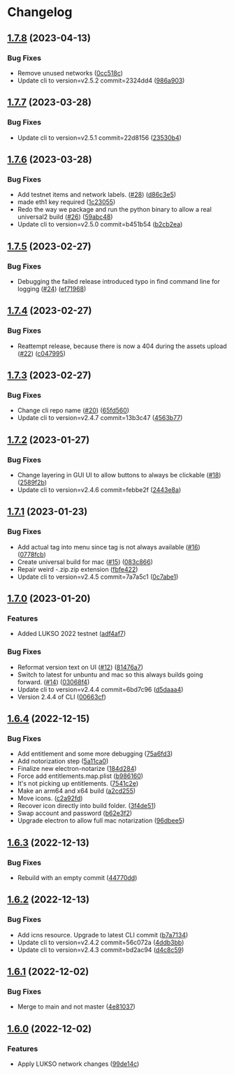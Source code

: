 # Changelog

## [1.7.8](https://github.com/lukso-network/tools-wagyu-key-gen/compare/v1.7.7...v1.7.8) (2023-04-13)


### Bug Fixes

* Remove unused networks ([0cc518c](https://github.com/lukso-network/tools-wagyu-key-gen/commit/0cc518c21605793d28d6c1f1a96509a40abbcbdc))
* Update cli to version=v2.5.2 commit=2324dd4 ([986a903](https://github.com/lukso-network/tools-wagyu-key-gen/commit/986a9038442fdf38fe70fba42c56d514535daf34))

## [1.7.7](https://github.com/lukso-network/tools-wagyu-key-gen/compare/v1.7.6...v1.7.7) (2023-03-28)


### Bug Fixes

* Update cli to version=v2.5.1 commit=22d8156 ([23530b4](https://github.com/lukso-network/tools-wagyu-key-gen/commit/23530b4b4d6cf4922326b26674f331f3e6487b41))

## [1.7.6](https://github.com/lukso-network/tools-wagyu-key-gen/compare/v1.7.5...v1.7.6) (2023-03-28)


### Bug Fixes

* Add testnet items and network labels. ([#28](https://github.com/lukso-network/tools-wagyu-key-gen/issues/28)) ([d86c3e5](https://github.com/lukso-network/tools-wagyu-key-gen/commit/d86c3e5c00dda3c135222fb952e3b2d3d9a7b190))
* made eth1 key required ([1c23055](https://github.com/lukso-network/tools-wagyu-key-gen/commit/1c23055e025699f8dcf146a3588daf307de114fb))
* Redo the way we package and run the python binary to allow a real universal2 build ([#26](https://github.com/lukso-network/tools-wagyu-key-gen/issues/26)) ([59abc48](https://github.com/lukso-network/tools-wagyu-key-gen/commit/59abc48e1b08b1e5a55c179c9448851f2bc08682))
* Update cli to version=v2.5.0 commit=b451b54 ([b2cb2ea](https://github.com/lukso-network/tools-wagyu-key-gen/commit/b2cb2ea19d374b1a57adfa9786dadaa63fa8232e))

## [1.7.5](https://github.com/lukso-network/tools-wagyu-key-gen/compare/v1.7.4...v1.7.5) (2023-02-27)


### Bug Fixes

* Debugging the failed release introduced typo in find command line for logging ([#24](https://github.com/lukso-network/tools-wagyu-key-gen/issues/24)) ([ef71968](https://github.com/lukso-network/tools-wagyu-key-gen/commit/ef71968fb3af26e9e1973d51d3a3f266903cf26d))

## [1.7.4](https://github.com/lukso-network/tools-wagyu-key-gen/compare/v1.7.3...v1.7.4) (2023-02-27)


### Bug Fixes

* Reattempt release, because there is now a 404 during the assets upload ([#22](https://github.com/lukso-network/tools-wagyu-key-gen/issues/22)) ([c047995](https://github.com/lukso-network/tools-wagyu-key-gen/commit/c047995e0091cea0158e667eb3b0794508015da8))

## [1.7.3](https://github.com/lukso-network/tools-wagyu-key-gen/compare/v1.7.2...v1.7.3) (2023-02-27)


### Bug Fixes

* Change cli repo name ([#20](https://github.com/lukso-network/tools-wagyu-key-gen/issues/20)) ([65fd560](https://github.com/lukso-network/tools-wagyu-key-gen/commit/65fd560f11606cb333fe3d2343ac932993ff9dae))
* Update cli to version=v2.4.7 commit=13b3c47 ([4563b77](https://github.com/lukso-network/tools-wagyu-key-gen/commit/4563b77cee86f1108ac16029f42869bf2ab7ed85))

## [1.7.2](https://github.com/lukso-network/tools-wagyu-key-gen/compare/v1.7.1...v1.7.2) (2023-01-27)


### Bug Fixes

* Change layering in GUI UI to allow buttons to always be clickable ([#18](https://github.com/lukso-network/tools-wagyu-key-gen/issues/18)) ([2589f2b](https://github.com/lukso-network/tools-wagyu-key-gen/commit/2589f2b54854310296eaead4c91a5737038f750b))
* Update cli to version=v2.4.6 commit=febbe2f ([2443e8a](https://github.com/lukso-network/tools-wagyu-key-gen/commit/2443e8a142583bcf441cc5aea483507ea428141a))

## [1.7.1](https://github.com/lukso-network/tools-wagyu-key-gen/compare/v1.7.0...v1.7.1) (2023-01-23)


### Bug Fixes

* Add actual tag into menu since tag is not always available ([#16](https://github.com/lukso-network/tools-wagyu-key-gen/issues/16)) ([0778fcb](https://github.com/lukso-network/tools-wagyu-key-gen/commit/0778fcb731c4fdadf784ca6e1c00447ef99bdec8))
* Create universal build for mac ([#15](https://github.com/lukso-network/tools-wagyu-key-gen/issues/15)) ([083c866](https://github.com/lukso-network/tools-wagyu-key-gen/commit/083c86666191b21a7561d3c4934923b86878a9e6))
* Repair weird -.zip.zip extension ([fbfe422](https://github.com/lukso-network/tools-wagyu-key-gen/commit/fbfe422816382ebc09505228912ed3f9a71fc2af))
* Update cli to version=v2.4.5 commit=7a7a5c1 ([0c7abe1](https://github.com/lukso-network/tools-wagyu-key-gen/commit/0c7abe17ad3343c6f5f028f4a028f512e9ccc5c4))

## [1.7.0](https://github.com/lukso-network/tools-wagyu-key-gen/compare/v1.6.4...v1.7.0) (2023-01-20)


### Features

* Added LUKSO 2022 testnet ([adf4af7](https://github.com/lukso-network/tools-wagyu-key-gen/commit/adf4af77c494cb6f585223ac76d0b52489c6c7e2))


### Bug Fixes

* Reformat version text on UI ([#12](https://github.com/lukso-network/tools-wagyu-key-gen/issues/12)) ([81476a7](https://github.com/lukso-network/tools-wagyu-key-gen/commit/81476a79485e4ab0ccb777977e5ee74b40083449))
* Switch to latest for unbuntu and mac so this always builds going forward. ([#14](https://github.com/lukso-network/tools-wagyu-key-gen/issues/14)) ([03068f4](https://github.com/lukso-network/tools-wagyu-key-gen/commit/03068f4dda3da2b22795a631985625a7ec583ecc))
* Update cli to version=v2.4.4 commit=6bd7c96 ([d5daaa4](https://github.com/lukso-network/tools-wagyu-key-gen/commit/d5daaa48264d5327e2c35f63664cc5e6bc10680f))
* Version 2.4.4 of CLI ([00663cf](https://github.com/lukso-network/tools-wagyu-key-gen/commit/00663cff6766b10373719e716570d775b472d326))

## [1.6.4](https://github.com/lukso-network/tools-wagyu-key-gen/compare/v1.6.3...v1.6.4) (2022-12-15)


### Bug Fixes

* Add entitlement and some more debugging ([75a6fd3](https://github.com/lukso-network/tools-wagyu-key-gen/commit/75a6fd32a590a64fc4d7177660d07346aed248f1))
* Add notorization step ([5a11ca0](https://github.com/lukso-network/tools-wagyu-key-gen/commit/5a11ca0d4433bdcde779b9fa42f64d9781f853f1))
* Finalize new electron-notarize ([184d284](https://github.com/lukso-network/tools-wagyu-key-gen/commit/184d284665360fb40f21c1a4353f214533d11016))
* Force add entitlements.map.plist ([b986160](https://github.com/lukso-network/tools-wagyu-key-gen/commit/b9861600246aa02360a114b1a13aa977c21afcca))
* It's not picking up entitlements. ([7541c2e](https://github.com/lukso-network/tools-wagyu-key-gen/commit/7541c2ec2806613fd9a5e287eee954a2623c55c7))
* Make an arm64 and x64 build ([a2cd255](https://github.com/lukso-network/tools-wagyu-key-gen/commit/a2cd25509d73e91a1d0ac853ad20fe886926c2e1))
* Move icons. ([c2a92fd](https://github.com/lukso-network/tools-wagyu-key-gen/commit/c2a92fdc7898ef14feda6590a61603467dfd1445))
* Recover icon directly into build folder. ([3f4de51](https://github.com/lukso-network/tools-wagyu-key-gen/commit/3f4de51f7de626781cf5bbf58aff887f05ff26fd))
* Swap account and password ([b62e3f2](https://github.com/lukso-network/tools-wagyu-key-gen/commit/b62e3f2a63cd73c66f739dcd564eb9a37bdd402c))
* Upgrade electron to allow full mac notarization ([96dbee5](https://github.com/lukso-network/tools-wagyu-key-gen/commit/96dbee5cd2eb6a9cc521a4ff54c4b99e80334368))

## [1.6.3](https://github.com/lukso-network/tools-wagyu-key-gen/compare/v1.6.2...v1.6.3) (2022-12-13)


### Bug Fixes

* Rebuild with an empty commit ([44770dd](https://github.com/lukso-network/tools-wagyu-key-gen/commit/44770dd1c8d577cedbe3118264f41e29fd138084))

## [1.6.2](https://github.com/lukso-network/tools-wagyu-key-gen/compare/v1.6.1...v1.6.2) (2022-12-13)


### Bug Fixes

* Add icns resource. Upgrade to latest CLI commit ([b7a7134](https://github.com/lukso-network/tools-wagyu-key-gen/commit/b7a713438e66f19a3668151fc6558d3eb05b3f08))
* Update cli to version=v2.4.2 commit=56c072a ([4ddb3bb](https://github.com/lukso-network/tools-wagyu-key-gen/commit/4ddb3bb2e97dc439182203fd7ee31df36e6ccca0))
* Update cli to version=v2.4.3 commit=bd2ac94 ([d4c8c59](https://github.com/lukso-network/tools-wagyu-key-gen/commit/d4c8c594e44f8aeb2bcf5964facc40b16e4a45a4))

## [1.6.1](https://github.com/lukso-network/tools-wagyu-key-gen/compare/v1.6.0...v1.6.1) (2022-12-02)


### Bug Fixes

* Merge to main and not master ([4e81037](https://github.com/lukso-network/tools-wagyu-key-gen/commit/4e810370921ef4dcf5e1c92a90d037a381964742))

## [1.6.0](https://github.com/lukso-network/tools-wagyu-key-gen/compare/v1.5.0...v1.6.0) (2022-12-02)


### Features

* Apply LUKSO network changes ([99de14c](https://github.com/lukso-network/tools-wagyu-key-gen/commit/99de14ca9e0552ded185f19c50356b382b8813bf))
